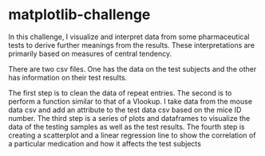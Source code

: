# matplotlib-challenge
In this challenge, I visualize and interpret data from some pharmaceutical tests to derive further meanings from the results.  These interpretations are primarily based on measures of central tendency.

There are two csv files.  One has the data on the test subjects and the other has information on their test results.

The first step is to clean the data of repeat entries.  The second is to perform a function similar to that of a Vlookup.  I take data from the mouse data csv and add an attribute to the test data csv based on the mice ID number.  The third step is a series of plots and dataframes to visualize the data of the testing samples as well as the test results.  The fourth step is creating a scatterplot and a linear regression line to show the correlation of a particular medication and how it affects the test subjects
